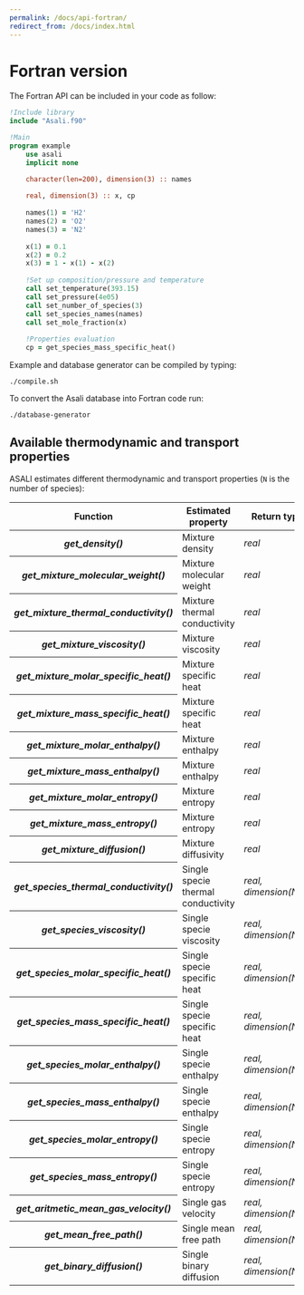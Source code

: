 ```yaml
---
permalink: /docs/api-fortran/
redirect_from: /docs/index.html
---
```


# **Fortran version**
The Fortran API can be included in your code as follow:  
```fortran
!Include library
include "Asali.f90"

!Main
program example
    use asali
    implicit none

    character(len=200), dimension(3) :: names
    
    real, dimension(3) :: x, cp
    
    names(1) = 'H2'
    names(2) = 'O2'
    names(3) = 'N2'
    
    x(1) = 0.1
    x(2) = 0.2
    x(3) = 1 - x(1) - x(2)
    
    !Set up composition/pressure and temperature
    call set_temperature(393.15)
    call set_pressure(4e05)
    call set_number_of_species(3)
    call set_species_names(names)
    call set_mole_fraction(x)
    
    !Properties evaluation
    cp = get_species_mass_specific_heat()
```

Example and database generator can be compiled by typing:
```
./compile.sh
```

To convert the Asali database into Fortran code run:
```
./database-generator
```
## **Available thermodynamic and transport properties**
ASALI estimates different thermodynamic and transport properties (`N` is the number of species):
<table class="table table-striped">
    <thead>
        <tr>
            <th scope="row">Function</th>
            <th>Estimated property</th>
            <th>Return type</th>
            <th>Unit dimension</th>
        </tr>
    </thead>
    <tbody>
        <tr>
            <th scope="row"><i><b>get_density()</i></b></th>
            <td>Mixture density</td>
            <td><i>real</i><td>
            <td>kg/m<sup>3</sup></td>
        </tr>
        <tr>
            <th scope="row"><i><b>get_mixture_molecular_weight()</i></b></th>
            <td>Mixture molecular weight</td>
            <td><i>real</i><td>
            <td>g/mol</td>
        </tr>
        <tr>
            <th scope="row"><i><b>get_mixture_thermal_conductivity()</i></b></th>
            <td>Mixture thermal conductivity</td>
            <td><i>real</i><td>
            <td>W/m/K</td>
        </tr>
        <tr>
            <th scope="row"><i><b>get_mixture_viscosity()</i></b></th>
            <td>Mixture viscosity</td>
            <td><i>real</i><td>
            <td>Pa*s</td>
        </tr>
        <tr>
            <th scope="row"><i><b>get_mixture_molar_specific_heat()</i></b></th>
            <td>Mixture specific heat</td>
            <td><i>real</i><td>
            <td>J/kmol/K</td>
        </tr>
        <tr>
            <th scope="row"><i><b>get_mixture_mass_specific_heat()</i></b></th>
            <td>Mixture specific heat</td>
            <td><i>real</i><td>
            <td>J/kg/K</td>
        </tr>
        <tr>
            <th scope="row"><i><b>get_mixture_molar_enthalpy()</i></b></th>
            <td>Mixture enthalpy</td>
            <td><i>real</i><td>
            <td>J/kmol</td>
        </tr>
        <tr>
            <th scope="row"><i><b>get_mixture_mass_enthalpy()</i></b></th>
            <td>Mixture enthalpy</td>
            <td><i>real</i><td>
            <td>J/kg</td>
        </tr>
        <tr>
            <th scope="row"><i><b>get_mixture_molar_entropy()</i></b></th>
            <td>Mixture entropy</td>
            <td><i>real</i><td>
            <td>J/kmol/K</td>
        </tr>
        <tr>
            <th scope="row"><i><b>get_mixture_mass_entropy()</i></b></th>
            <td>Mixture entropy</td>
            <td><i>real</i><td>
            <td>J/kg/K</td>
        </tr>
        <tr>
            <th scope="row"><i><b>get_mixture_diffusion()</i></b></th>
            <td>Mixture diffusivity</td>
            <td><i>real</i><td>
            <td>m<sup>2</sup>/s</td>
        </tr>
        <tr>
            <th scope="row"><i><b>get_species_thermal_conductivity()</i></b></th>
            <td>Single specie thermal conductivity</td>
            <td><i>real, dimension(N)</i><td>
            <td>W/m/K</td>
        </tr>
        <tr>
            <th scope="row"><i><b>get_species_viscosity()</i></b></th>
            <td>Single specie viscosity</td>
            <td><i>real, dimension(N)</i><td>
            <td>Pa*s</td>
        </tr>
        <tr>
            <th scope="row"><i><b>get_species_molar_specific_heat()</i></b></th>
            <td>Single specie specific heat</td>
            <td><i>real, dimension(N)</i><td>
            <td>J/kmol/K</td>
        </tr>
        <tr>
            <th scope="row"><i><b>get_species_mass_specific_heat()</i></b></th>
            <td>Single specie specific heat</td>
            <td><i>real, dimension(N)</i><td>
            <td>J/kg/K</td>
        </tr>
        <tr>
            <th scope="row"><i><b>get_species_molar_enthalpy()</i></b></th>
            <td>Single specie enthalpy</td>
            <td><i>real, dimension(N)</i><td>
            <td>J/kmol</td>
        </tr>
        <tr>
            <th scope="row"><i><b>get_species_mass_enthalpy()</i></b></th>
            <td>Single specie enthalpy</td>
            <td><i>real, dimension(N)</i><td>
            <td>J/kg</td>
        </tr>
        <tr>
            <th scope="row"><i><b>get_species_molar_entropy()</i></b></th>
            <td>Single specie entropy</td>
            <td><i>real, dimension(N)</i><td>
            <td>J/kmol/K</td>
        </tr>
        <tr>
            <th scope="row"><i><b>get_species_mass_entropy()</i></b></th>
            <td>Single specie entropy</td>
            <td><i>real, dimension(N)</i><td>
            <td>J/kg/K</td>
        </tr>
        <tr>
            <th scope="row"><i><b>get_aritmetic_mean_gas_velocity()</i></b></th>
            <td>Single gas velocity</td>
            <td><i>real, dimension(N)</i><td>
            <td>m/s</td>
        </tr>
        <tr>
            <th scope="row"><i><b>get_mean_free_path()</i></b></th>
            <td>Single mean free path</td>
            <td><i>real, dimension(N)</i><td>
            <td>m</td>
        </tr>
        <tr>
            <th scope="row"><i><b>get_binary_diffusion()</i></b></th>
            <td>Single binary diffusion</td>
            <td><i>real, dimension(N,N)</i><td>
            <td>m<sup>2</sup>/s</td>
        </tr>
    </tbody>
</table>

